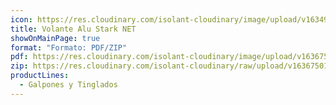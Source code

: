 ```yaml
---
icon: https://res.cloudinary.com/isolant-cloudinary/image/upload/v1634905858/website-2021/downloads/file.svg
title: Volante Alu Stark NET
showOnMainPage: true
format: "Formato: PDF/ZIP"
pdf: https://res.cloudinary.com/isolant-cloudinary/image/upload/v1636750104/website-2021/downloads/volante_alu_stark_net_colocacion.pdf
zip: https://res.cloudinary.com/isolant-cloudinary/raw/upload/v1636750104/website-2021/downloads/volante_alu_stark_net_colocacion_zip.zip
productLines:
  - Galpones y Tinglados
---
```

